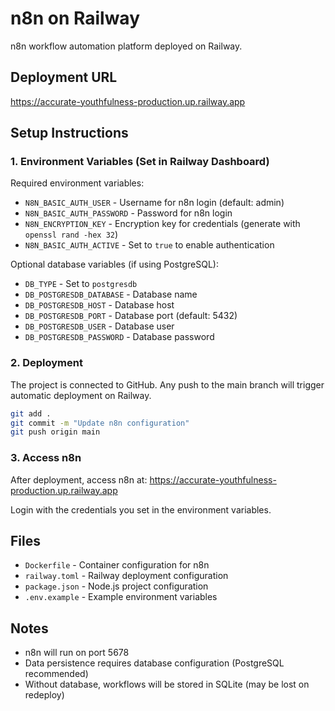 # n8n on Railway

n8n workflow automation platform deployed on Railway.

## Deployment URL
https://accurate-youthfulness-production.up.railway.app

## Setup Instructions

### 1. Environment Variables (Set in Railway Dashboard)

Required environment variables:
- `N8N_BASIC_AUTH_USER` - Username for n8n login (default: admin)
- `N8N_BASIC_AUTH_PASSWORD` - Password for n8n login
- `N8N_ENCRYPTION_KEY` - Encryption key for credentials (generate with `openssl rand -hex 32`)
- `N8N_BASIC_AUTH_ACTIVE` - Set to `true` to enable authentication

Optional database variables (if using PostgreSQL):
- `DB_TYPE` - Set to `postgresdb`
- `DB_POSTGRESDB_DATABASE` - Database name
- `DB_POSTGRESDB_HOST` - Database host
- `DB_POSTGRESDB_PORT` - Database port (default: 5432)
- `DB_POSTGRESDB_USER` - Database user
- `DB_POSTGRESDB_PASSWORD` - Database password

### 2. Deployment

The project is connected to GitHub. Any push to the main branch will trigger automatic deployment on Railway.

```bash
git add .
git commit -m "Update n8n configuration"
git push origin main
```

### 3. Access n8n

After deployment, access n8n at:
https://accurate-youthfulness-production.up.railway.app

Login with the credentials you set in the environment variables.

## Files

- `Dockerfile` - Container configuration for n8n
- `railway.toml` - Railway deployment configuration
- `package.json` - Node.js project configuration
- `.env.example` - Example environment variables

## Notes

- n8n will run on port 5678
- Data persistence requires database configuration (PostgreSQL recommended)
- Without database, workflows will be stored in SQLite (may be lost on redeploy)